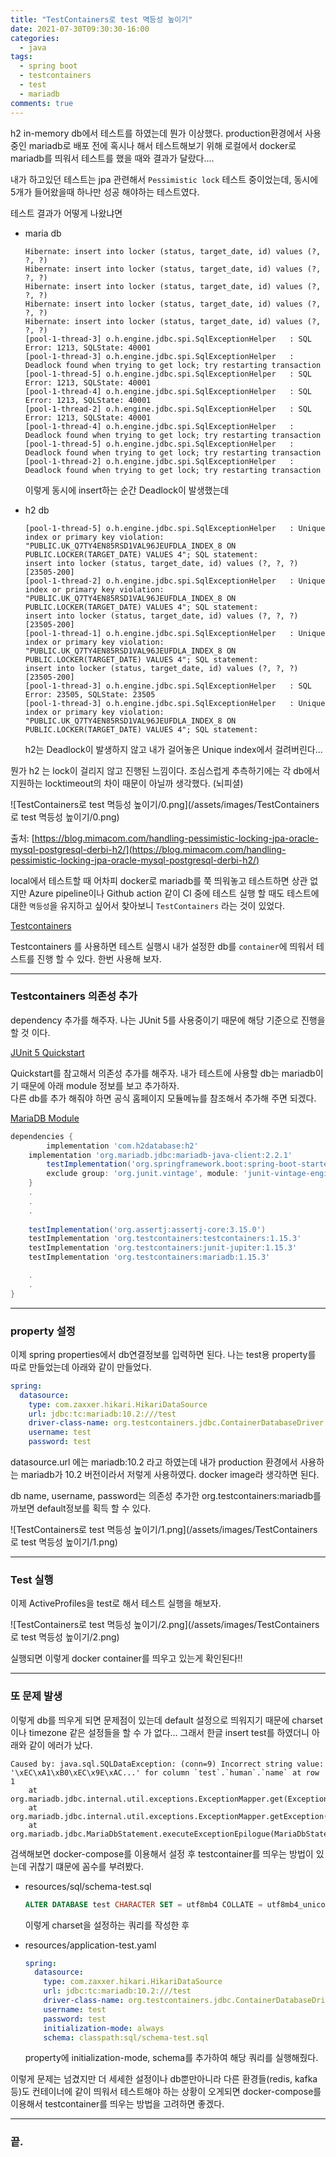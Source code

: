 ```yaml
---
title: "TestContainers로 test 멱등성 높이기"
date: 2021-07-30T09:30:30-16:00
categories:
  - java
tags:
  - spring boot
  - testcontainers
  - test
  - mariadb
comments: true
---
```


h2 in-memory db에서 테스트를 하였는데 뭔가 이상했다.
production환경에서 사용중인 mariadb로 배포 전에 혹시나 해서 테스트해보기 위해 로컬에서 docker로 mariadb를 띄워서 테스트를 했을 때와 결과가 달랐다....

내가 하고있던 테스트는 jpa 관련해서 `Pessimistic lock` 테스트 중이었는데,
동시에 5개가 들어왔을때 하나만 성공 해야하는 테스트였다.

테스트 결과가 어떻게 나왔냐면

- maria db

    ```
    Hibernate: insert into locker (status, target_date, id) values (?, ?, ?)
    Hibernate: insert into locker (status, target_date, id) values (?, ?, ?)
    Hibernate: insert into locker (status, target_date, id) values (?, ?, ?)
    Hibernate: insert into locker (status, target_date, id) values (?, ?, ?)
    Hibernate: insert into locker (status, target_date, id) values (?, ?, ?)
    [pool-1-thread-3] o.h.engine.jdbc.spi.SqlExceptionHelper   : SQL Error: 1213, SQLState: 40001
    [pool-1-thread-3] o.h.engine.jdbc.spi.SqlExceptionHelper   : Deadlock found when trying to get lock; try restarting transaction
    [pool-1-thread-5] o.h.engine.jdbc.spi.SqlExceptionHelper   : SQL Error: 1213, SQLState: 40001
    [pool-1-thread-4] o.h.engine.jdbc.spi.SqlExceptionHelper   : SQL Error: 1213, SQLState: 40001
    [pool-1-thread-2] o.h.engine.jdbc.spi.SqlExceptionHelper   : SQL Error: 1213, SQLState: 40001
    [pool-1-thread-4] o.h.engine.jdbc.spi.SqlExceptionHelper   : Deadlock found when trying to get lock; try restarting transaction
    [pool-1-thread-5] o.h.engine.jdbc.spi.SqlExceptionHelper   : Deadlock found when trying to get lock; try restarting transaction
    [pool-1-thread-2] o.h.engine.jdbc.spi.SqlExceptionHelper   : Deadlock found when trying to get lock; try restarting transaction
    ```

  이렇게 동시에 insert하는 순간 Deadlock이 발생했는데

- h2 db

    ```
    [pool-1-thread-5] o.h.engine.jdbc.spi.SqlExceptionHelper   : Unique index or primary key violation: "PUBLIC.UK_Q7TY4EN85RSD1VAL96JEUFDLA_INDEX_8 ON PUBLIC.LOCKER(TARGET_DATE) VALUES 4"; SQL statement:
    insert into locker (status, target_date, id) values (?, ?, ?) [23505-200]
    [pool-1-thread-2] o.h.engine.jdbc.spi.SqlExceptionHelper   : Unique index or primary key violation: "PUBLIC.UK_Q7TY4EN85RSD1VAL96JEUFDLA_INDEX_8 ON PUBLIC.LOCKER(TARGET_DATE) VALUES 4"; SQL statement:
    insert into locker (status, target_date, id) values (?, ?, ?) [23505-200]
    [pool-1-thread-1] o.h.engine.jdbc.spi.SqlExceptionHelper   : Unique index or primary key violation: "PUBLIC.UK_Q7TY4EN85RSD1VAL96JEUFDLA_INDEX_8 ON PUBLIC.LOCKER(TARGET_DATE) VALUES 4"; SQL statement:
    insert into locker (status, target_date, id) values (?, ?, ?) [23505-200]
    [pool-1-thread-3] o.h.engine.jdbc.spi.SqlExceptionHelper   : SQL Error: 23505, SQLState: 23505
    [pool-1-thread-3] o.h.engine.jdbc.spi.SqlExceptionHelper   : Unique index or primary key violation: "PUBLIC.UK_Q7TY4EN85RSD1VAL96JEUFDLA_INDEX_8 ON PUBLIC.LOCKER(TARGET_DATE) VALUES 4"; SQL statement:
    ```

  h2는 Deadlock이 발생하지 않고 내가 걸어놓은 Unique index에서 걸려버린다...

뭔가 h2 는 lock이 걸리지 않고 진행된 느낌이다.
조심스럽게 추측하기에는 각 db에서 지원하는 locktimeout의 차이 때문이 아닐까 생각했다. (뇌피셜)

![TestContainers로 test 멱등성 높이기/0.png](/assets/images/TestContainers로 test 멱등성 높이기/0.png)

출처: [https://blog.mimacom.com/handling-pessimistic-locking-jpa-oracle-mysql-postgresql-derbi-h2/](https://blog.mimacom.com/handling-pessimistic-locking-jpa-oracle-mysql-postgresql-derbi-h2/)

local에서 테스트할 때 어차피 docker로 mariadb를 쭉 띄워놓고 테스트하면 상관 없지만
Azure pipeline이나 Github action 같이 CI 중에 테스트 실행 할 때도 테스트에 대한 `멱등성`을 유지하고 싶어서 찾아보니 `TestContainers` 라는 것이 있었다.

[Testcontainers](https://www.testcontainers.org/)

Testcontainers 를 사용하면 테스트 실행시 내가 설정한 db를 `container`에 띄워서 테스트를 진행 할 수 있다.
한번 사용해 보자.

---

### Testcontainers 의존성 추가

dependency 추가를 해주자.
나는 JUnit 5를 사용중이기 때문에 해당 기준으로 진행을 할 것 이다.

[JUnit 5 Quickstart](https://www.testcontainers.org/quickstart/junit_5_quickstart/)

Quickstart를 참고해서 의존성 추가를 해주자.
내가 테스트에 사용할 db는 mariadb이기 때문에 아래 module 정보를 보고 추가하자.  
다른 db를 추가 해줘야 하면 공식 홈페이지 모듈메뉴를 참조해서 추가해 주면 되겠다.

[MariaDB Module](https://www.testcontainers.org/modules/databases/mariadb/)

```groovy
dependencies {
		implementation 'com.h2database:h2'
    implementation 'org.mariadb.jdbc:mariadb-java-client:2.2.1'
		testImplementation('org.springframework.boot:spring-boot-starter-test') {
        exclude group: 'org.junit.vintage', module: 'junit-vintage-engine'
    }
    .
    .
    .
		
    testImplementation('org.assertj:assertj-core:3.15.0')
    testImplementation 'org.testcontainers:testcontainers:1.15.3'
    testImplementation 'org.testcontainers:junit-jupiter:1.15.3'
    testImplementation 'org.testcontainers:mariadb:1.15.3'

    .
    .
}
```

---

### property 설정

이제 spring properties에서 db연결정보를 입력하면 된다.
나는 test용 property를 따로 만들었는데 아래와 같이 만들었다.

```yaml
spring:
  datasource:
    type: com.zaxxer.hikari.HikariDataSource
    url: jdbc:tc:mariadb:10.2:///test
    driver-class-name: org.testcontainers.jdbc.ContainerDatabaseDriver
    username: test
    password: test
```

datasource.url 에는 mariadb:10.2 라고 하였는데 내가 production 환경에서 사용하는 mariadb가 10.2 버전이라서 저렇게 사용하였다. docker image라 생각하면 된다.

db name, username, password는 의존성 추가한 org.testcontainers:mariadb를 까보면 default정보를 획득 할 수 있다.

![TestContainers로 test 멱등성 높이기/1.png](/assets/images/TestContainers로 test 멱등성 높이기/1.png)

---

### Test 실행

이제 ActiveProfiles을 test로 해서 테스트 실행을 해보자.

![TestContainers로 test 멱등성 높이기/2.png](/assets/images/TestContainers로 test 멱등성 높이기/2.png)

실행되면 이렇게 docker container를 띄우고 있는게 확인된다!!

---

### 또 문제 발생

이렇게 db를 띄우게 되면 문제점이 있는데 default 설정으로 띄워지기 때문에 charset이나 timezone 같은 설정들을 할 수 가 없다...
그래서 한글 insert test를 하였더니 아래와 같이 에러가 났다.

```
Caused by: java.sql.SQLDataException: (conn=9) Incorrect string value: '\xEC\xA1\xB0\xEC\x9E\xAC...' for column `test`.`human`.`name` at row 1
	at org.mariadb.jdbc.internal.util.exceptions.ExceptionMapper.get(ExceptionMapper.java:167)
	at org.mariadb.jdbc.internal.util.exceptions.ExceptionMapper.getException(ExceptionMapper.java:110)
	at org.mariadb.jdbc.MariaDbStatement.executeExceptionEpilogue(MariaDbStatement.java:228)
```

검색해보면 docker-compose를 이용해서 설정 후 testcontainer를 띄우는 방법이 있는데 귀찮기 떄문에 꼼수를 부려봤다.

- resources/sql/schema-test.sql

    ```sql
    ALTER DATABASE test CHARACTER SET = utf8mb4 COLLATE = utf8mb4_unicode_ci;
    ```

  이렇게 charset을 설정하는 쿼리를 작성한 후

- resources/application-test.yaml

    ```yaml
    spring:
      datasource:
        type: com.zaxxer.hikari.HikariDataSource
        url: jdbc:tc:mariadb:10.2:///test
        driver-class-name: org.testcontainers.jdbc.ContainerDatabaseDriver
        username: test
        password: test
        initialization-mode: always
        schema: classpath:sql/schema-test.sql
    ```

  property에 initialization-mode, schema를 추가하여 해당 쿼리를 실행해줬다.

이렇게 문제는 넘겼지만 더 세세한 설정이나
db뿐만아니라 다른 환경들(redis, kafka 등)도 컨테이너에 같이 띄워서 테스트해야 하는 상황이 오게되면 docker-compose를 이용해서 testcontainer를 띄우는 방법을 고려하면 좋겠다.

---
### 끝.
